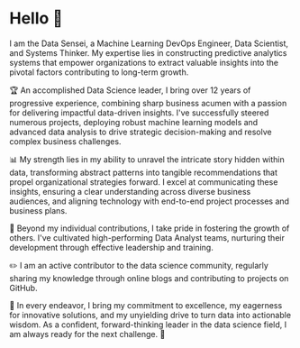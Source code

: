 # Hello 👋

I am the Data Sensei, a Machine Learning DevOps Engineer, Data Scientist, and Systems Thinker. My expertise lies in constructing predictive analytics systems that empower organizations to extract valuable insights into the pivotal factors contributing to long-term growth.

🏆 An accomplished Data Science leader, I bring over 12 years of progressive experience, combining sharp business acumen with a passion for delivering impactful data-driven insights. I've successfully steered numerous projects, deploying robust machine learning models and advanced data analysis to drive strategic decision-making and resolve complex business challenges.

📊 My strength lies in my ability to unravel the intricate story hidden within data, transforming abstract patterns into tangible recommendations that propel organizational strategies forward. I excel at communicating these insights, ensuring a clear understanding across diverse business audiences, and aligning technology with end-to-end project processes and business plans.

👏 Beyond my individual contributions, I take pride in fostering the growth of others. I've cultivated high-performing Data Analyst teams, nurturing their development through effective leadership and training.

✏️ I am an active contributor to the data science community, regularly sharing my knowledge through online blogs and contributing to projects on GitHub.

🎯 In every endeavor, I bring my commitment to excellence, my eagerness for innovative solutions, and my unyielding drive to turn data into actionable wisdom. As a confident, forward-thinking leader in the data science field, I am always ready for the next challenge. 🚀

